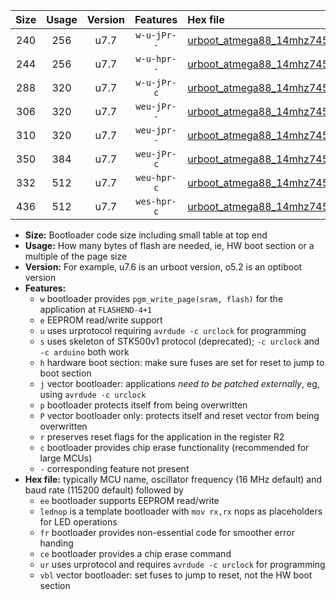|Size|Usage|Version|Features|Hex file|
|:-:|:-:|:-:|:-:|:--|
|240|256|u7.7|`w-u-jPr--`|[urboot_atmega88_14mhz7456_115200bps_lednop_ur_vbl.hex](https://raw.githubusercontent.com/stefanrueger/urboot.hex/main/mcus/atmega88/fcpu_14mhz7456/115200_bps/urboot_atmega88_14mhz7456_115200bps_lednop_ur_vbl.hex)|
|244|256|u7.7|`w-u-hpr--`|[urboot_atmega88_14mhz7456_115200bps_lednop_fr_ur.hex](https://raw.githubusercontent.com/stefanrueger/urboot.hex/main/mcus/atmega88/fcpu_14mhz7456/115200_bps/urboot_atmega88_14mhz7456_115200bps_lednop_fr_ur.hex)|
|288|320|u7.7|`w-u-jPr-c`|[urboot_atmega88_14mhz7456_115200bps_lednop_fr_ce_ur_vbl.hex](https://raw.githubusercontent.com/stefanrueger/urboot.hex/main/mcus/atmega88/fcpu_14mhz7456/115200_bps/urboot_atmega88_14mhz7456_115200bps_lednop_fr_ce_ur_vbl.hex)|
|306|320|u7.7|`weu-jPr--`|[urboot_atmega88_14mhz7456_115200bps_ee_lednop_ur_vbl.hex](https://raw.githubusercontent.com/stefanrueger/urboot.hex/main/mcus/atmega88/fcpu_14mhz7456/115200_bps/urboot_atmega88_14mhz7456_115200bps_ee_lednop_ur_vbl.hex)|
|310|320|u7.7|`weu-jpr--`|[urboot_atmega88_14mhz7456_115200bps_ee_lednop_fr_ur_vbl.hex](https://raw.githubusercontent.com/stefanrueger/urboot.hex/main/mcus/atmega88/fcpu_14mhz7456/115200_bps/urboot_atmega88_14mhz7456_115200bps_ee_lednop_fr_ur_vbl.hex)|
|350|384|u7.7|`weu-jPr-c`|[urboot_atmega88_14mhz7456_115200bps_ee_lednop_fr_ce_ur_vbl.hex](https://raw.githubusercontent.com/stefanrueger/urboot.hex/main/mcus/atmega88/fcpu_14mhz7456/115200_bps/urboot_atmega88_14mhz7456_115200bps_ee_lednop_fr_ce_ur_vbl.hex)|
|332|512|u7.7|`weu-hpr-c`|[urboot_atmega88_14mhz7456_115200bps_ee_lednop_fr_ce_ur.hex](https://raw.githubusercontent.com/stefanrueger/urboot.hex/main/mcus/atmega88/fcpu_14mhz7456/115200_bps/urboot_atmega88_14mhz7456_115200bps_ee_lednop_fr_ce_ur.hex)|
|436|512|u7.7|`wes-hpr-c`|[urboot_atmega88_14mhz7456_115200bps_ee_lednop_fr_ce.hex](https://raw.githubusercontent.com/stefanrueger/urboot.hex/main/mcus/atmega88/fcpu_14mhz7456/115200_bps/urboot_atmega88_14mhz7456_115200bps_ee_lednop_fr_ce.hex)|

- **Size:** Bootloader code size including small table at top end
- **Usage:** How many bytes of flash are needed, ie, HW boot section or a multiple of the page size
- **Version:** For example, u7.6 is an urboot version, o5.2 is an optiboot version
- **Features:**
  + `w` bootloader provides `pgm_write_page(sram, flash)` for the application at `FLASHEND-4+1`
  + `e` EEPROM read/write support
  + `u` uses urprotocol requiring `avrdude -c urclock` for programming
  + `s` uses skeleton of STK500v1 protocol (deprecated); `-c urclock` and `-c arduino` both work
  + `h` hardware boot section: make sure fuses are set for reset to jump to boot section
  + `j` vector bootloader: applications *need to be patched externally*, eg, using `avrdude -c urclock`
  + `p` bootloader protects itself from being overwritten
  + `P` vector bootloader only: protects itself and reset vector from being overwritten
  + `r` preserves reset flags for the application in the register R2
  + `c` bootloader provides chip erase functionality (recommended for large MCUs)
  + `-` corresponding feature not present
- **Hex file:** typically MCU name, oscillator frequency (16 MHz default) and baud rate (115200 default) followed by
  + `ee` bootloader supports EEPROM read/write
  + `lednop` is a template bootloader with `mov rx,rx` nops as placeholders for LED operations
  + `fr` bootloader provides non-essential code for smoother error handing
  + `ce` bootloader provides a chip erase command
  + `ur` uses urprotocol and requires `avrdude -c urclock` for programming
  + `vbl` vector bootloader: set fuses to jump to reset, not the HW boot section
